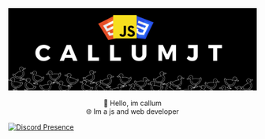 <img src="./images/CallumJt.png" scale="2">

<p align="center">
  👋 Hello, im callum<br>
  🌐 Im a js and web developer<br>
</p>

[![Discord Presence](https://lanyard.cnrad.dev/api/529773171574833152)](https://discord.com/users/529773171574833152?borderRadius=99999px)
